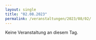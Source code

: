 ```yaml
---
layout: single
title: "02.08.2023"
permalink: /veranstaltungen/2023/08/02/
---
```


Keine Veranstaltung an diesem Tag.
